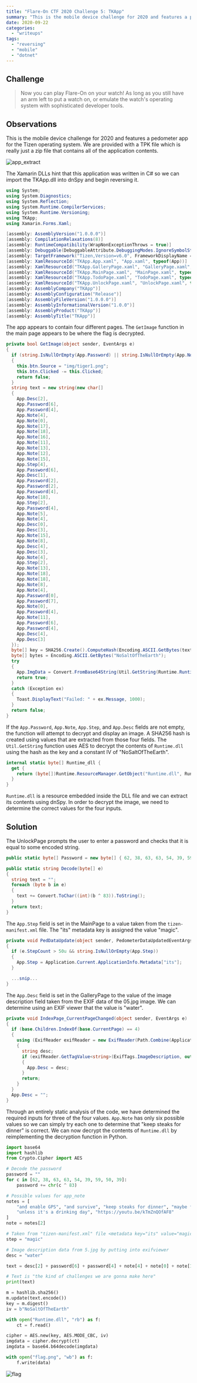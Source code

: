```yaml
---
title: "Flare-On CTF 2020 Challenge 5: TKApp"
summary: "This is the mobile device challenge for 2020 and features a pedometer app for the Tizen operating system."
date: 2020-09-22
categories:
  - "writeups"
tags:
  - "reversing"
  - "mobile"
  - "dotnet"
---
```


## Challenge

> Now you can play Flare-On on your watch!
> As long as you still have an arm left to put a watch on, or emulate the watch's operating system with sophisticated developer tools.

## Observations

This is the mobile device challenge for 2020 and features a pedometer app for the Tizen operating system.
We are provided with a TPK file which is really just a zip file that contains all of the application contents.

![app_extract](https://raw.githubusercontent.com/starfleetcadet75/writeups/master/2020-Flareon-CTF/TKApp/app_extract.PNG)

The Xamarin DLLs hint that this application was written in C# so we can import the TKApp.dll into dnSpy and begin reversing it.

```csharp
using System;
using System.Diagnostics;
using System.Reflection;
using System.Runtime.CompilerServices;
using System.Runtime.Versioning;
using TKApp;
using Xamarin.Forms.Xaml;

[assembly: AssemblyVersion("1.0.0.0")]
[assembly: CompilationRelaxations(8)]
[assembly: RuntimeCompatibility(WrapNonExceptionThrows = true)]
[assembly: Debuggable(DebuggableAttribute.DebuggingModes.IgnoreSymbolStoreSequencePoints)]
[assembly: TargetFramework("Tizen,Version=v6.0", FrameworkDisplayName = "")]
[assembly: XamlResourceId("TKApp.App.xaml", "App.xaml", typeof(App))]
[assembly: XamlResourceId("TKApp.GalleryPage.xaml", "GalleryPage.xaml", typeof(GalleryPage))]
[assembly: XamlResourceId("TKApp.MainPage.xaml", "MainPage.xaml", typeof(MainPage))]
[assembly: XamlResourceId("TKApp.TodoPage.xaml", "TodoPage.xaml", typeof(TodoPage))]
[assembly: XamlResourceId("TKApp.UnlockPage.xaml", "UnlockPage.xaml", typeof(UnlockPage))]
[assembly: AssemblyCompany("TKApp")]
[assembly: AssemblyConfiguration("Release")]
[assembly: AssemblyFileVersion("1.0.0.0")]
[assembly: AssemblyInformationalVersion("1.0.0")]
[assembly: AssemblyProduct("TKApp")]
[assembly: AssemblyTitle("TKApp")]
```

The app appears to contain four different pages.
The `GetImage` function in the main page appears to be where the flag is decrypted.

```csharp
private bool GetImage(object sender, EventArgs e)
{
  if (string.IsNullOrEmpty(App.Password) || string.IsNullOrEmpty(App.Note) || string.IsNullOrEmpty(App.Step) || string.IsNullOrEmpty(App.Desc))
  {
    this.btn.Source = "img/tiger1.png";
    this.btn.Clicked -= this.Clicked;
    return false;
  }
  string text = new string(new char[]
  {
    App.Desc[2],
    App.Password[6],
    App.Password[4],
    App.Note[4],
    App.Note[0],
    App.Note[17],
    App.Note[18],
    App.Note[16],
    App.Note[11],
    App.Note[13],
    App.Note[12],
    App.Note[15],
    App.Step[4],
    App.Password[6],
    App.Desc[1],
    App.Password[2],
    App.Password[2],
    App.Password[4],
    App.Note[18],
    App.Step[2],
    App.Password[4],
    App.Note[5],
    App.Note[4],
    App.Desc[0],
    App.Desc[3],
    App.Note[15],
    App.Note[8],
    App.Desc[4],
    App.Desc[3],
    App.Note[4],
    App.Step[2],
    App.Note[13],
    App.Note[18],
    App.Note[18],
    App.Note[8],
    App.Note[4],
    App.Password[0],
    App.Password[7],
    App.Note[0],
    App.Password[4],
    App.Note[11],
    App.Password[6],
    App.Password[4],
    App.Desc[4],
    App.Desc[3]
  });
  byte[] key = SHA256.Create().ComputeHash(Encoding.ASCII.GetBytes(text));
  byte[] bytes = Encoding.ASCII.GetBytes("NoSaltOfTheEarth");
  try
  {
    App.ImgData = Convert.FromBase64String(Util.GetString(Runtime.Runtime_dll, key, bytes));
    return true;
  }
  catch (Exception ex)
  {
    Toast.DisplayText("Failed: " + ex.Message, 1000);
  }
  return false;
}
```

If the `App.Password`, `App.Note`, `App.Step`, and `App.Desc` fields are not empty, the function will attempt to decrypt and display an image.
A SHA256 hash is created using values that are extracted from those four fields.
The `Util.GetString` function uses AES to decrypt the contents of `Runtime.dll` using the hash as the key and a constant IV of "NoSaltOfTheEarth".

```csharp
internal static byte[] Runtime_dll {
  get {
    return (byte[])Runtime.ResourceManager.GetObject("Runtime.dll", Runtime.resourceCulture);
  }
}
```

`Runtime.dll` is a resource embedded inside the DLL file and we can extract its contents using dnSpy.
In order to decrypt the image, we need to determine the correct values for the four inputs.

## Solution

The UnlockPage prompts the user to enter a password and checks that it is equal to some encoded string.

```csharp
public static byte[] Password = new byte[] { 62, 38, 63, 63, 54, 39, 59, 50, 39 };

public static string Decode(byte[] e)
{
  string text = "";
  foreach (byte b in e)
  {
    text += Convert.ToChar((int)(b ^ 83)).ToString();
  }
  return text;
}
```

The `App.Step` field is set in the MainPage to a value taken from the `tizen-manifest.xml` file.
The "its" metadata key is assigned the value "magic".

```csharp
private void PedDataUpdate(object sender, PedometerDataUpdatedEventArgs e)
{
  if (e.StepCount > 50u && string.IsNullOrEmpty(App.Step))
  {
    App.Step = Application.Current.ApplicationInfo.Metadata["its"];
  }

  ...snip...
}
```

The `App.Desc` field is set in the GalleryPage to the value of the image description field taken from the EXIF data of the 05.jpg image.
We can determine using an EXIF viewer that the value is "water".

```csharp
private void IndexPage_CurrentPageChanged(object sender, EventArgs e)
{
  if (base.Children.IndexOf(base.CurrentPage) == 4)
  {
    using (ExifReader exifReader = new ExifReader(Path.Combine(Application.Current.DirectoryInfo.Resource, "gallery", "05.jpg")))
    {
      string desc;
      if (exifReader.GetTagValue<string>(ExifTags.ImageDescription, out desc))
      {
        App.Desc = desc;
      }
      return;
    }
  }
  App.Desc = "";
}
```

Through an entirely static analysis of the code, we have determined the required inputs for three of the four values.
`App.Note` has only six possible values so we can simply try each one to determine that "keep steaks for dinner" is correct.
We can now decrypt the contents of `Runtime.dll` by reimplementing the decryption function in Python.

```python
import base64
import hashlib
from Crypto.Cipher import AES

# Decode the password
password = ""
for c in [62, 38, 63, 63, 54, 39, 59, 50, 39]:
    password += chr(c ^ 83)

# Possible values for app_note
notes = [
    "and enable GPS", "and survive", "keep steaks for dinner", "maybe fire someone",
    "unless it's a drinking day", "https://youtu.be/kTmZnQOfAF8"
]
note = notes[2]

# Taken from "tizen-manifest.xml" file <metadata key="its" value="magic" />
step = "magic"

# Image description data from 5.jpg by putting into exifviewer
desc = "water"

text = desc[2] + password[6] + password[4] + note[4] + note[0] + note[17] + note[18] + note[16] + note[11] + note[13] + note[12] + note[15] + step[4] + password[6] + desc[1] + password[2] + password[2] + password[4] + note[18] + step[2] + password[4] + note[5] + note[4] + desc[0] + desc[3] + note[15] + note[8] + desc[4] + desc[3] + note[4] + step[2] + note[13] + note[18] + note[18] + note[8] + note[4] + password[0] + password[7] + note[0] + password[4] + note[11] + password[6] + password[4] + desc[4] + desc[3]

# Text is "the kind of challenges we are gonna make here"
print(text)

m = hashlib.sha256()
m.update(text.encode())
key = m.digest()
iv = b"NoSaltOfTheEarth"

with open("Runtime.dll", "rb") as f:
    ct = f.read()

cipher = AES.new(key, AES.MODE_CBC, iv)
imgdata = cipher.decrypt(ct)
imgdata = base64.b64decode(imgdata)

with open("flag.png", "wb") as f:
    f.write(data)
```

![flag](https://raw.githubusercontent.com/starfleetcadet75/writeups/master/2020-Flareon-CTF/TKApp/flag.png)
